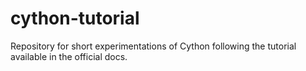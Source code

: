 # cython-tutorial
Repository for short experimentations of Cython following the tutorial available in the official docs.
